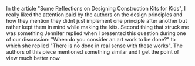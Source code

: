 In the article "Some Reflections on Designing Construction Kits for Kids", I really liked the attention paid by the authors on the design principles and how they mention they didnt just implement one principle after another but rather kept them in mind while making the kits. Second thing that struck me was something Jennifer replied when I presented this question during one of our discussion: "When do you consider an art work to be done?" to which she replied "There is no done in real sense with these works". The authors of this piece mentioned something similar and I get the point of view much better now.